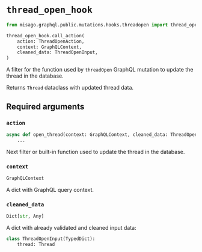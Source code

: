 # `thread_open_hook`

```python
from misago.graphql.public.mutations.hooks.threadopen import thread_open_hook

thread_open_hook.call_action(
    action: ThreadOpenAction,
    context: GraphQLContext,
    cleaned_data: ThreadOpenInput,
)
```

A filter for the function used by `threadOpen` GraphQL mutation to update the thread in the database.

Returns `Thread` dataclass with updated thread data.


## Required arguments

### `action`

```python
async def open_thread(context: GraphQLContext, cleaned_data: ThreadOpenInput) -> Thread:
    ...
```

Next filter or built-in function used to update the thread in the database.


### `context`

```python
GraphQLContext
```

A dict with GraphQL query context.


### `cleaned_data`

```python
Dict[str, Any]
```

A dict with already validated and cleaned input data:

```python
class ThreadOpenInput(TypedDict):
    thread: Thread
```